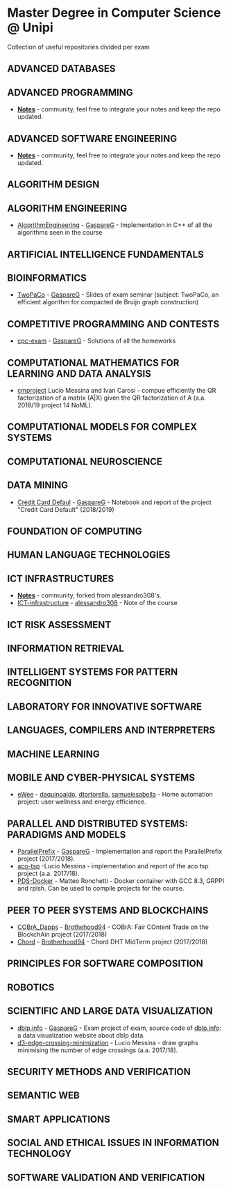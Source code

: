 # Master Degree in Computer Science @ Unipi
Collection of useful repositories divided per exam

ADVANCED DATABASES
-------------------

ADVANCED PROGRAMMING
--------------------
- [**Notes**](https://github.com/md-cs-student-unipi/Advanced-Programming) - community, feel free to integrate your notes and keep the repo updated.

ADVANCED SOFTWARE ENGINEERING
-----------------------------
- [**Notes**](https://github.com/md-cs-student-unipi/Advanced-Software-Engineering) - community, feel free to integrate your notes and keep the repo updated.

ALGORITHM DESIGN
-------------------

ALGORITHM ENGINEERING
-------------------

- [AlgorithmEngineering](https://github.com/GaspareG/AlgorithmEngineering) - [GaspareG](https://github.com/GaspareG) - Implementation in C++ of all the algorithms seen in the course

ARTIFICIAL INTELLIGENCE FUNDAMENTALS
-------------------

BIOINFORMATICS
-------------------

- [TwoPaCo](https://github.com/GaspareG/TwoPaCoPresentation) - [GaspareG](https://github.com/GaspareG) - Slides of exam seminar (subject: TwoPaCo, an efficient algorithm for compacted de Bruijn graph construction)

COMPETITIVE PROGRAMMING AND CONTESTS
-------------------

- [cpc-exam](https://github.com/GaspareG/cpc-exam) - [GaspareG](https://github.com/GaspareG) - Solutions of all the homeworks

COMPUTATIONAL MATHEMATICS FOR LEARNING AND DATA ANALYSIS
-------------------

- [cmproject](https://bitbucket.org/melfnt/cmproject) Lucio Messina and Ivan Carosi - compue efficiently the QR factorization of a matrix (A|X) given the QR factorization of A (a.a. 2018/19 project 14 NoML).

COMPUTATIONAL MODELS FOR COMPLEX SYSTEMS
-------------------

COMPUTATIONAL NEUROSCIENCE
-------------------

DATA MINING
-------------------

- [Credit Card Defaul](https://github.com/GaspareG/DMUniPi) - [GaspareG](https://github.com/GaspareG) - Notebook and report of the project "Credit Card Default" (2018/2019)

FOUNDATION OF COMPUTING
-------------------

HUMAN LANGUAGE TECHNOLOGIES
-------------------

ICT INFRASTRUCTURES
-------------------
- [**Notes**](https://github.com/md-cs-student-unipi/ict-infrastructures) - community, forked from alessandro308's.
- [ICT-infrastructure](https://github.com/alessandro308/ICT-infrastructure) - [alessandro308](https://github.com/alessandro308) - Note of the course

ICT RISK ASSESSMENT
-------------------

INFORMATION RETRIEVAL
-------------------

INTELLIGENT SYSTEMS FOR PATTERN RECOGNITION
-------------------

LABORATORY FOR INNOVATIVE SOFTWARE
-------------------

LANGUAGES, COMPILERS AND INTERPRETERS
-------------------

MACHINE LEARNING
-------------------

MOBILE AND CYBER-PHYSICAL SYSTEMS
-------------------
- [eWee](https://github.com/daquinoaldo/eWee) - [daquinoaldo](https://github.com/daquinoaldo), [dtortorella](https://github.com/dtortorella), [samuelesabella](https://github.com/samuelesabella) - Home automation project: user wellness and energy efficience.

PARALLEL AND DISTRIBUTED SYSTEMS: PARADIGMS AND MODELS
-------------------

- [ParallelPrefix](https://github.com/GaspareG/ParallelPrefix) - [GaspareG](https://github.com/GaspareG) - Implementation and report the ParallelPrefix project (2017/2018).
- [aco-tsp](https://bitbucket.org/melfnt/aco-tsp) -Lucio Messina - implementation and report of the aco tsp project (a.a. 2017/18).
- [PDS-Docker](https://github.com/matteo-ronchetti/PDS-Docker/) - Matteo Ronchetti - Docker container with GCC 8.3, GRPPI and rplsh. Can be used to compile projects for the course. 

PEER TO PEER SYSTEMS AND BLOCKCHAINS
-------------------

- [COBrA_Dapps](https://github.com/Brotherhood94/COBrA_Dapps) - [Brothehood94](https://github.com/Brotherhood94) - COBrA: Fair COntent Trade on the BlockchAin project (2017/2018)
- [Chord](https://github.com/Brotherhood94/Chord) - [Brotherhood94](https://github.com/Brotherhood94) - Chord DHT MidTerm project (2017/2018)

PRINCIPLES FOR SOFTWARE COMPOSITION
-------------------

ROBOTICS
-------------------

SCIENTIFIC AND LARGE DATA VISUALIZATION
-------------------

- [dblp.info](https://github.com/GaspareG/dblp.info) - [GaspareG](https://github.com/GaspareG) - Exam project of exam, source code of [dblp.info](https://dblp.info): a data visualization website about dblp data.
- [d3-edge-crossing-minimization](https://bitbucket.org/melfnt/d3-edge-crossing-minimization) - Lucio Messina - draw graphs minimising the number of edge crossings (a.a. 2017/18).

SECURITY METHODS AND VERIFICATION
-------------------

SEMANTIC WEB
-------------------

SMART APPLICATIONS
-------------------

SOCIAL AND ETHICAL ISSUES IN INFORMATION TECHNOLOGY
-------------------

SOFTWARE VALIDATION AND VERIFICATION
-------------------


